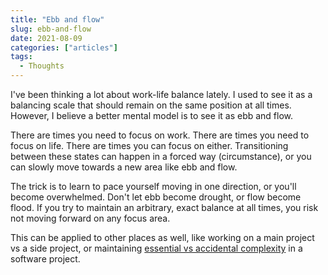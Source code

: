 ```yaml
---
title: "Ebb and flow"
slug: ebb-and-flow
date: 2021-08-09
categories: ["articles"]
tags:
  - Thoughts
---
```


I've been thinking a lot about work-life balance lately. I used to see it as a balancing scale that should remain on the same position at all times. However, I believe a better mental model is to see it as ebb and flow.

<!--more-->

There are times you need to focus on work. There are times you need to focus on life. There are times you can focus on either. Transitioning between these states can happen in a forced way (circumstance), or you can slowly move towards a new area like ebb and flow.

The trick is to learn to pace yourself moving in one direction, or you'll become overwhelmed. Don't let ebb become drought, or flow become flood. If you try to maintain an arbitrary, exact balance at all times, you risk not moving forward on any focus area.

This can be applied to other places as well, like working on a main project vs a side project, or maintaining [essential vs accidental complexity](https://www.simplethread.com/why-does-it-take-so-long-to-build-software/) in a software project.
